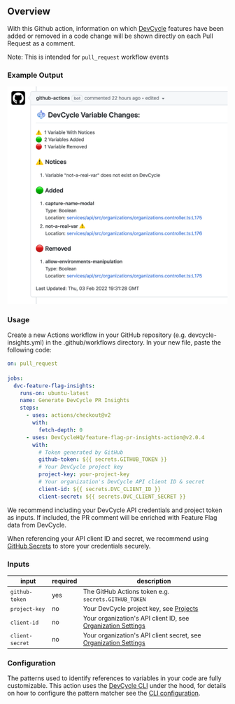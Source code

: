 ## Overview
With this Github action, information on which [DevCycle](https://devcycle.com/) features have been added or removed in a code change will be shown directly on each Pull Request as a comment.

Note: This is intended for `pull_request` workflow events

### Example Output

![Example Output](https://raw.githubusercontent.com/DevCycleHQ/feature-flag-pr-insights-action/main/example_output.png)

### Usage
Create a new Actions workflow in your GitHub repository (e.g. devcycle-insights.yml) in the .github/workflows directory. In your new file, paste the following code:

```yaml
on: pull_request

jobs:
  dvc-feature-flag-insights:
    runs-on: ubuntu-latest
    name: Generate DevCycle PR Insights
    steps:
      - uses: actions/checkout@v2
        with:
          fetch-depth: 0
      - uses: DevCycleHQ/feature-flag-pr-insights-action@v2.0.4
        with:
          # Token generated by GitHub
          github-token: ${{ secrets.GITHUB_TOKEN }}
          # Your DevCycle project key
          project-key: your-project-key
          # Your organization's DevCycle API client ID & secret
          client-id: ${{ secrets.DVC_CLIENT_ID }}
          client-secret: ${{ secrets.DVC_CLIENT_SECRET }}

```

We recommend including your DevCycle API credentials and project token as inputs.
If included, the PR comment will be enriched with Feature Flag data from DevCycle.

When referencing your API client ID and secret, we recommend using [GitHub Secrets](https://docs.github.com/en/actions/security-guides/encrypted-secrets#creating-encrypted-secrets-for-a-repository) to store your credentials securely.

### Inputs

| input | required | description |
| ----- | -------- | ----------- |
| `github-token` | yes | The GitHub Actions token e.g. `secrets.GITHUB_TOKEN` |
| `project-key` | no | Your DevCycle project key, see [Projects](https://app.devcycle.com/settings/projects) |
| `client-id` | no | Your organization's API client ID, see [Organization Settings](https://app.devcycle.com/settings) |
| `client-secret` | no | Your organization's API client secret, see [Organization Settings](https://app.devcycle.com/settings) |

### Configuration
The patterns used to identify references to variables in your code are fully customizable.
This action uses the [DevCycle CLI](https://github.com/DevCycleHQ/cli) under the hood, for details on how to configure the pattern matcher see the [CLI configuration](https://github.com/DevCycleHQ/cli#configuration).
